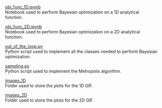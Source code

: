 [obj_func_1D.ipynb](./obj_func_1D.ipynb) \
Notebook used to perform Bayesian optimization on a 1D analytical function.

[obj_func_2D.ipynb](./obj_func_2D.ipynb) \
Notebook used to perform Bayesian optimization on a 2D analytical function.

[out_of_the_loop.py](./out_of_the_loop.py) \
Python script used to implement all the classes needed to perform Bayesian optimization.

[sampling.py](./sampling.py) \
Python script used to implement the Metropolis algorithm.

[images_1D](./images_1D) \
Folder used to store the plots for the 1D GIF.

[images_2D](./images_2D) \
Folder used to store the plots for the 2D GIF.
